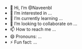 - 👋 Hi, I’m @Naveenbl
- 👀 I’m interested in ...
- 🌱 I’m currently learning ...
- 💞️ I’m looking to collaborate on ...
- 📫 How to reach me ...
- 😄 Pronouns: ...
- ⚡ Fun fact: ...

<!---
Naveenbl/Naveenbl is a ✨ special ✨ repository because its `README.md` (this file) appears on your GitHub profile.
You can click the Preview link to take a look at your changes.
--->
